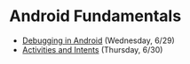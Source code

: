 # Android Fundamentals
- [Debugging in Android](https://github.com/ga-adi-nyc/Course-Materials/tree/master/lessons/android-fundamentals/debugging-in-android-lesson) (Wednesday, 6/29)
- [Activities and Intents](https://github.com/ga-adi-nyc/Course-Materials/tree/master/lessons/android-fundamentals/activities-and-intents-lesson) (Thursday, 6/30)